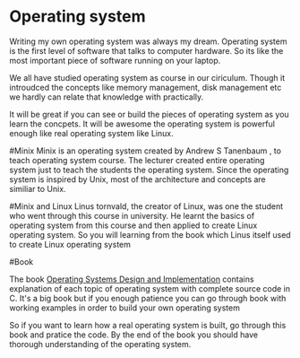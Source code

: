# Operating system

Writing my own operating system was always my dream. Operating system is the first level of software that talks to computer hardware. So its like the most important piece of software running on your laptop.

We all have studied operating system as course in our ciriculum. Though it introudced the concepts like memory management, disk management etc we hardly can relate that knowledge with practically.

It will be great if you can see or build the pieces of operating system as you learn the concpets. It will be awesome the operating system is powerful enough like real operating system like Linux.


#Minix
Minix is an operating system created by Andrew S Tanenbaum , to teach operating system course. The lecturer created entire operating system just to teach the students the operating system. Since the operating system is inspired by Unix, most of the architecture and concepts are similiar to Unix.


#Minix and Linux
Linus tornvald, the creator of Linux, was one the student who went through this course in university. He learnt the basics of operating system from this course  and then applied to create Linux operating system. So you will learning from the book which Linus itself used to create Linux operating system


#Book

The book [Operating Systems Design and Implementation](http://www.amazon.com/Operating-Systems-Design-Implementation-Edition/dp/0131429388) contains explanation of each topic of operating system with complete source code in C. It's a big book but if you enough patience you can go through book with working examples in order to build your own operating system

So if you want to learn how a real operating system is built, go through this book and pratice the code. By the end of the book you should have thorough understanding of the operating system.





